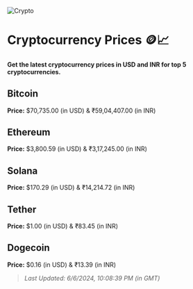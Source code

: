 
![Crypto](https://www.techguide.com.au/wp-content/uploads/2020/11/crypto3.jpeg)

# Cryptocurrency Prices 🪙📈

#### Get the latest cryptocurrency prices in USD and INR for top 5 cryptocurrencies.

## Bitcoin

**Price:** $70,735.00 (in USD) & ₹59,04,407.00 (in INR)

## Ethereum

**Price:** $3,800.59 (in USD) & ₹3,17,245.00 (in INR)

## Solana

**Price:** $170.29 (in USD) & ₹14,214.72 (in INR)

## Tether

**Price:** $1.00 (in USD) & ₹83.45 (in INR)

## Dogecoin

**Price:** $0.16 (in USD) & ₹13.39 (in INR)

> _Last Updated: 6/6/2024, 10:08:39 PM (in GMT)_
